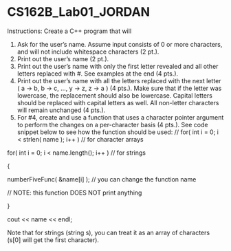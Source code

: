 # CS162B_Lab01_JORDAN

Instructions:
Create a C++ program that will

1. Ask for the user’s name. Assume input consists of 0 or more characters, and will not include whitespace characters (2 pt.).
2. Print out the user’s name (2 pt.).
3. Print out the user’s name with only the first letter revealed and all other letters replaced with #. See examples at the end (4 pts.).
4. Print out the user’s name with all the letters replaced with the next letter ( a -> b, b -> c, ..., y -> z, z -> a ) (4 pts.). Make sure that if the letter was lowercase, the replacement should also be lowercase. Capital letters should be replaced with capital letters as well. All non-letter characters will remain unchanged (4 pts.).
5. For #4, create and use a function that uses a character pointer argument to perform the changes on a per-character basis (4 pts.). See code snippet below to see how the function should be used:
//  for(  int i  = 0; i  < strlen(  name ); i++  ) // for character  arrays

for( int i =  0; i < name.length(); i++  ) // for strings

{    

numberFiveFunc( &name[i] );      // you  can change the function  name

//  NOTE:  this function  DOES NOT print anything

}

cout  << name  << endl;

Note that for strings (string  s), you can treat it as an array of characters (s[0] will get the first character).

